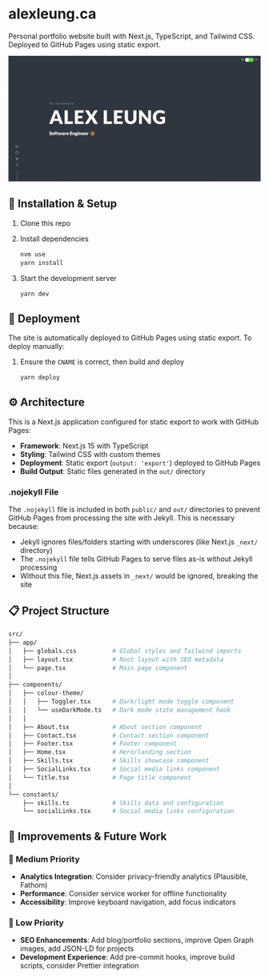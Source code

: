# alexleung.ca

Personal portfolio website built with Next.js, TypeScript, and Tailwind CSS. Deployed to GitHub Pages using static export.

![Homepage screenshot](./public/assets/screenshot.png)

## :construction: Installation & Setup

1. Clone this repo

1. Install dependencies

   ```bash
   nvm use
   yarn install
   ```

1. Start the development server

   ```bash
   yarn dev
   ```

## :ship: Deployment

The site is automatically deployed to GitHub Pages using static export. To deploy manually:

1. Ensure the `CNAME` is correct, then build and deploy

   ```bash
   yarn deploy
   ```

## :gear: Architecture

This is a Next.js application configured for static export to work with GitHub Pages:

- **Framework**: Next.js 15 with TypeScript
- **Styling**: Tailwind CSS with custom themes
- **Deployment**: Static export (`output: 'export'`) deployed to GitHub Pages
- **Build Output**: Static files generated in the `out/` directory

### .nojekyll File

The `.nojekyll` file is included in both `public/` and `out/` directories to prevent GitHub Pages from processing the site with Jekyll. This is necessary because:

- Jekyll ignores files/folders starting with underscores (like Next.js `_next/` directory)
- The `.nojekyll` file tells GitHub Pages to serve files as-is without Jekyll processing
- Without this file, Next.js assets in `_next/` would be ignored, breaking the site

## :clipboard: Project Structure

```bash
src/
├── app/
│   ├── globals.css          # Global styles and Tailwind imports
│   ├── layout.tsx           # Root layout with SEO metadata
│   └── page.tsx             # Main page component
│
├── components/
│   ├── colour-theme/
│   │   ├── Toggler.tsx      # Dark/light mode toggle component
│   │   └── useDarkMode.ts   # Dark mode state management hook
│   │
│   ├── About.tsx            # About section component
│   ├── Contact.tsx          # Contact section component
│   ├── Footer.tsx           # Footer component
│   ├── Home.tsx             # Hero/landing section
│   ├── Skills.tsx           # Skills showcase component
│   ├── SocialLinks.tsx      # Social media links component
│   └── Title.tsx            # Page title component
│
└── constants/
    ├── skills.ts            # Skills data and configuration
    └── socialLinks.tsx      # Social media links configuration
```

## :memo: Improvements & Future Work

### 🎯 Medium Priority

- **Analytics Integration**: Consider privacy-friendly analytics (Plausible, Fathom)
- **Performance**: Consider service worker for offline functionality
- **Accessibility**: Improve keyboard navigation, add focus indicators

### 🔧 Low Priority

- **SEO Enhancements**: Add blog/portfolio sections, improve Open Graph images, add JSON-LD for projects
- **Development Experience**: Add pre-commit hooks, improve build scripts, consider Prettier integration
